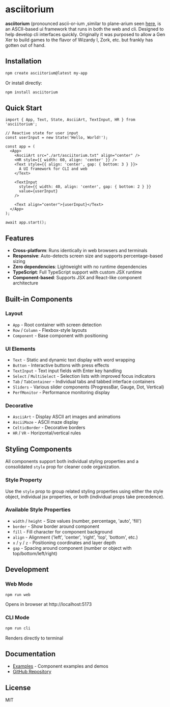 # asciitorium

**asciitorium** (pronounced ascii-or-ium ,similar to plane-arium seen [here](https://youtu.be/oK5n9lPvaQk?feature=shared&t=5), is an ASCII-based ui framework that runs in both the web and cli. Designed to help develop cli interfaces quickly. Originally it was purposed to allow a Gen Xer to build games to the flavor of Wizardy I, Zork, etc. but frankly has gotten out of hand.

## Installation

```bash
npm create asciitorium@latest my-app
```

Or install directly:

```bash
npm install asciitorium
```

## Quick Start

```tsx
import { App, Text, State, AsciiArt, TextInput, HR } from 'asciitorium';

// Reactive state for user input
const userInput = new State('Hello, World!');

const app = (
  <App>
    <AsciiArt src="./art/asciitorium.txt" align="center" />
    <HR style={{ width: 60, align: 'center' }} />
    <Text style={{ align: 'center', gap: { bottom: 3 } }}>
      A UI framework for CLI and web
    </Text>

    <TextInput
      style={{ width: 40, align: 'center', gap: { bottom: 2 } }}
      value={userInput}
    />

    <Text align="center">{userInput}</Text>
  </App>
);

await app.start();
```

## Features

- **Cross-platform**: Runs identically in web browsers and terminals
- **Responsive**: Auto-detects screen size and supports percentage-based sizing
- **Zero dependencies**: Lightweight with no runtime dependencies
- **TypeScript**: Full TypeScript support with custom JSX runtime
- **Component-based**: Supports JSX and React-like component architecture

## Built-in Components

### Layout

- `App` - Root container with screen detection
- `Row` / `Column` - Flexbox-style layouts
- `Component` - Base component with positioning

### UI Elements

- `Text` - Static and dynamic text display with word wrapping
- `Button` - Interactive buttons with press effects
- `TextInput` - Text input fields with Enter key handling
- `Select` / `MultiSelect` - Selection lists with improved focus indicators
- `Tab` / `TabContainer` - Individual tabs and tabbed interface containers
- `Sliders` - Various slider components (ProgressBar, Gauge, Dot, Vertical)
- `PerfMonitor` - Performance monitoring display

### Decorative

- `AsciiArt` - Display ASCII art images and animations
- `AsciiMaze` - ASCII maze display
- `CelticBorder` - Decorative borders
- `HR` / `VR` - Horizontal/vertical rules

## Styling Components

All components support both individual styling properties and a consolidated `style` prop for cleaner code organization.

### Style Property

Use the `style` prop to group related styling properties using either the style object, individual jsx properties, or both (individual props take precedence).

### Available Style Properties

- `width` / `height` - Size values (number, percentage, 'auto', 'fill')
- `border` - Show border around component
- `fill` - Fill character for component background
- `align` - Alignment ('left', 'center', 'right', 'top', 'bottom', etc.)
- `x` / `y` / `z` - Positioning coordinates and layer depth
- `gap` - Spacing around component (number or object with top/bottom/left/right)

## Development

### Web Mode

```bash
npm run web
```

Opens in browser at http://localhost:5173

### CLI Mode

```bash
npm run cli
```

Renders directly to terminal

## Documentation

- [Examples](https://github.com/iroknee/asciitorium/tree/main/packages/asciitorium/src/examples) - Component examples and demos
- [GitHub Repository](https://github.com/iroknee/asciitorium)

## License

MIT
